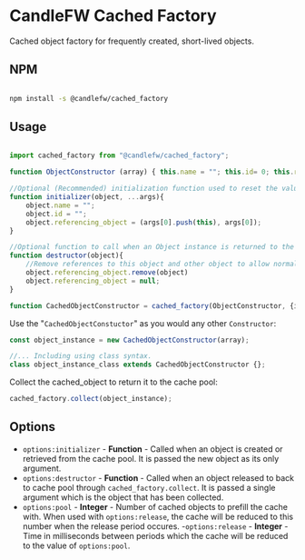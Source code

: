 # CandleFW Cached Factory

Cached object factory for frequently created, short-lived objects.

## NPM 

```bash

npm install -s @candlefw/cached_factory

```

## Usage

```js

import cached_factory from "@candlefw/cached_factory";

function ObjectConstructor (array) { this.name = ""; this.id= 0; this.referencing_object = (array.push(this), array)}

//Optional (Recommended) initialization function used to reset the values of an Object instance.
function initializer(object, ...args){
	object.name = "";
	object.id = "";
	object.referencing_object = (args[0].push(this), args[0]);
}

//Optional function to call when an Object instance is returned to the cache through cached_factory.destroy
function destructor(object){
	//Remove references to this object and other object to allow normal garbage collection to occur.
	object.referencing_object.remove(object)
	object.referencing_object = null;
}	

function CachedObjectConstructor = cached_factory(ObjectConstructor, {initializer, destructor});
```
Use the "``CachedObjectConstuctor``" as you would any other ``Constructor``:

```js
const object_instance = new CachedObjectConstructor(array);

//... Including using class syntax.
class object_instance_class extends CachedObjectConstructor {};
````

Collect the cached_object to return it to the cache pool:

```js
cached_factory.collect(object_instance);

```

## Options

- `options:initializer` - **Function** - Called when an object is created or retrieved from the cache pool. It is passed the new object as its only argument.
- `options:destructor` - **Function** - Called when an object released to back to cache pool through `cached_factory.collect`. It is passed a single argument which is the object that has been collected.
- `options:pool` - **Integer** - Number of cached objects to prefill the cache with. When used with `options:release`, the cache will be reduced to this number when the release period occures. 
-`options:release` - **Integer** - Time in milliseconds between periods which the cache will be reduced to the value of `options:pool`.

